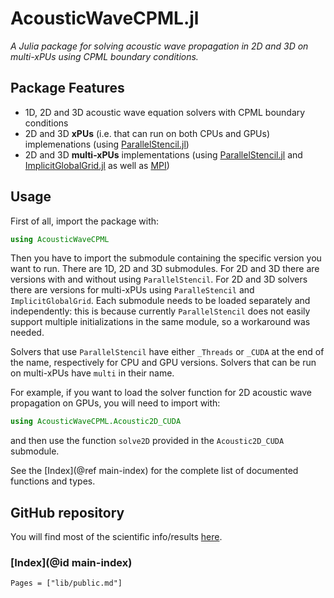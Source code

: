 # AcousticWaveCPML.jl

_A Julia package for solving acoustic wave propagation in 2D and 3D on multi-xPUs using CPML boundary conditions._

## Package Features

- 1D, 2D and 3D acoustic wave equation solvers with CPML boundary conditions
- 2D and 3D **xPUs** (i.e. that can run on both CPUs and GPUs) implemenations (using [ParallelStencil.jl](https://github.com/omlins/ParallelStencil.jl))
- 2D and 3D **multi-xPUs** implementations (using [ParallelStencil.jl](https://github.com/omlins/ParallelStencil.jl) and [ImplicitGlobalGrid.jl](https://github.com/eth-cscs/ImplicitGlobalGrid.jl) as well as [MPI](https://github.com/JuliaParallel/MPI.jl))

## Usage

First of all, import the package with:
```julia
using AcousticWaveCPML
```

Then you have to import the submodule containing the specific version you want to run.
There are 1D, 2D and 3D submodules. For 2D and 3D there are versions with and without using `ParallelStencil`. For 2D and 3D solvers there are versions for multi-xPUs using `ParalleStencil` and `ImplicitGlobalGrid`.
Each submodule needs to be loaded separately and independently: this is because currently `ParallelStencil` does not easily support multiple initializations in the same module, so a workaround was needed.

Solvers that use `ParallelStencil` have either `_Threads` or `_CUDA` at the end of the name, respectively for CPU and GPU versions. Solvers that can be run on multi-xPUs have `multi` in their name.

For example, if you want to load the solver function for 2D acoustic wave propagation on GPUs, you will need to import with:
```julia
using AcousticWaveCPML.Acoustic2D_CUDA
```
and then use the function `solve2D` provided in the `Acoustic2D_CUDA` submodule.

See the [Index](@ref main-index) for the complete list of documented functions and types.

## GitHub repository

You will find most of the scientific info/results [here](https://github.com/GiackAloZ/AcousticWaveCPML.jl).

### [Index](@id main-index)

```@index
Pages = ["lib/public.md"]
```


